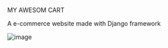 MY AWESOM CART

A e-commerce website made with Django framework

![image](https://github.com/user-attachments/assets/24fab124-dbcf-45a9-9ec4-d11409c19cb7)
